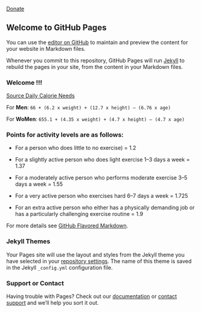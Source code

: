 [Donate](https://paypal.me/7875555711)

## Welcome to GitHub Pages

You can use the [editor on GitHub](https://github.com/csxavier/Calorie-Calculator/edit/master/README.md) to maintain and preview the content for your website in Markdown files.

Whenever you commit to this repository, GitHub Pages will run [Jekyll](https://jekyllrb.com/) to rebuild the pages in your site, from the content in your Markdown files.

### Welcome !!!

                               

[Source Daily Calorie Needs](https://www.aqua-calc.com/calculate/daily-calorie-needs)

 

For **Men**: `66 + (6.2 x weight) + (12.7 x height) – (6.76 x age)`

 

For **WoMen**: `655.1 + (4.35 x weight) + (4.7 x height) – (4.7 x age)`                  

 

### Points for activity levels are as follows:                         

* For a person who does little to no exercise) = 1.2

* For a slightly active person who does light exercise 1–3 days a week =  1.37

* For a moderately active person who performs moderate exercise 3–5 days a week = 1.55

* For a very active person who exercises hard 6–7 days a week = 1.725

* For an extra active person who either has a physically demanding job or has a particularly challenging exercise routine = 1.9

 

For more details see [GitHub Flavored Markdown](https://guides.github.com/features/mastering-markdown/).

### Jekyll Themes

Your Pages site will use the layout and styles from the Jekyll theme you have selected in your [repository settings](https://github.com/csxavier/Calorie-Calculator/settings). The name of this theme is saved in the Jekyll `_config.yml` configuration file.

### Support or Contact

Having trouble with Pages? Check out our [documentation](https://help.github.com/categories/github-pages-basics/) or [contact support](https://github.com/contact) and we’ll help you sort it out.
